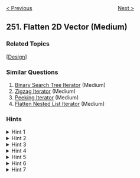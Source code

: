 <!--|This file generated by command(leetcode description); DO NOT EDIT.    |-->
<!--+----------------------------------------------------------------------+-->
<!--|@author    Openset <openset.wang@gmail.com>                           |-->
<!--|@link      https://github.com/openset                                 |-->
<!--|@home      https://github.com/openset/leetcode                        |-->
<!--+----------------------------------------------------------------------+-->

[< Previous](https://github.com/openset/leetcode/tree/master/problems/count-univalue-subtrees "Count Univalue Subtrees")
　　　　　　　　　　　　　　　　
[Next >](https://github.com/openset/leetcode/tree/master/problems/meeting-rooms "Meeting Rooms")

## 251. Flatten 2D Vector (Medium)



### Related Topics
  [[Design](https://github.com/openset/leetcode/tree/master/tag/design/README.md)]

### Similar Questions
  1. [Binary Search Tree Iterator](https://github.com/openset/leetcode/tree/master/problems/binary-search-tree-iterator) (Medium)
  1. [Zigzag Iterator](https://github.com/openset/leetcode/tree/master/problems/zigzag-iterator) (Medium)
  1. [Peeking Iterator](https://github.com/openset/leetcode/tree/master/problems/peeking-iterator) (Medium)
  1. [Flatten Nested List Iterator](https://github.com/openset/leetcode/tree/master/problems/flatten-nested-list-iterator) (Medium)

### Hints
<details>
<summary>Hint 1</summary>
How many variables do you need to keep track?
</details>
<details>
<summary>Hint 2</summary>
Two variables is all you need. Try with <code>x</code> and <code>y</code>.
</details>
<details>
<summary>Hint 3</summary>
Beware of empty rows. It could be the first few rows.
</details>
<details>
<summary>Hint 4</summary>
To write correct code, think about the <a href="https://en.wikipedia.org/wiki/Invariant_(computer_science)" target="_blank">invariant</a> to maintain. What is it?
</details>
<details>
<summary>Hint 5</summary>
The invariant is <code>x</code> and <code>y</code> must always point to a valid point in the 2d vector. Should you maintain your invariant <i>ahead of time</i> or <i>right when you need it</i>?
</details>
<details>
<summary>Hint 6</summary>
Not sure? Think about how you would implement <code>hasNext()</code>. Which is more complex?
</details>
<details>
<summary>Hint 7</summary>
Common logic in two different places should be refactored into a common method.
</details>
